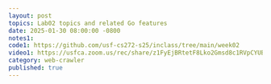 ```yaml
---
layout: post
topics: Lab02 topics and related Go features
date: 2025-01-30 08:00:00 -0800
notes1: 
code1: https://github.com/usf-cs272-s25/inclass/tree/main/week02
video1: https://usfca.zoom.us/rec/share/z1FyEjBRtetF8Lko2Gmsd8c1RVpCYUBfQzkDkbvsKPFBuSlu8NTC5QCifawHtGxI.6bHG3sDDRzb6UenP
category: web-crawler
published: true
---
```

